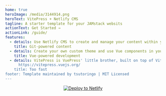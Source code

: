 ```yaml
---
home: true
heroImage: /media/3144914.png
heroText: VitePress + Netlify CMS
tagline: A starter template for your JAMstack websits
actionText: Get Started →
actionLink: /guide/
features:
  - details: Use Netlify CMS to create and manage your content within your Git repo.
    title: Git-powered content
  - details: Create your own custom theme and use Vue components in your content.
    title: Vue-powered development
  - details: VitePress is VuePress' little brother, built on top of Vite. See more >
      https://vitepress.vuejs.org/
    title: Too fast
footer: Template maintained by tsutoringo | MIT Licensed
---
```

<a href="https://app.netlify.com/start/deploy?repository=https://github.com/tsutoringo/VitePress-with-Netlify-CMS&amp;stack=cms" style="display:block; text-align:center"><img src="https://www.netlify.com/img/deploy/button.svg" alt="Deploy to Netlify"></a>
